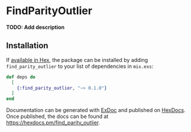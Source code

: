 # FindParityOutlier

**TODO: Add description**

## Installation

If [available in Hex](https://hex.pm/docs/publish), the package can be installed
by adding `find_parity_outlier` to your list of dependencies in `mix.exs`:

```elixir
def deps do
  [
    {:find_parity_outlier, "~> 0.1.0"}
  ]
end
```

Documentation can be generated with [ExDoc](https://github.com/elixir-lang/ex_doc)
and published on [HexDocs](https://hexdocs.pm). Once published, the docs can
be found at <https://hexdocs.pm/find_parity_outlier>.

